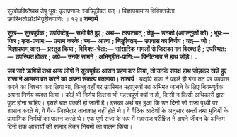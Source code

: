  

सुखोपविष्टेष्वथ तेषु भूय: कृतप्रणाम: स्वचिकीॢषतं यत् । विज्ञापयामास विविक्तचेता उपस्थितोऽग्रेऽभिगृहीतपाणि: ॥ १२॥ **शब्दार्थ** 

**सुख—** **सुखपूर्वक** **; उपविष्टेषु—** **सभी बैठे हुए** **; अथ—** **तत्पश्चात्** **; तेषु—** **उनको (आगन्तुकों को)** **; भूय:—** **फिर** **; कृत-प्रणाम:—** **प्रणाम करके** **; स्व—** **अपना** **; चिकीॢषतम्—** **उपवास का निर्णय** **; यत्—** **जो** **; विज्ञापयाम् आस—** **प्रस्तुत किया** **; विविक्त-चेता:—** **सांसारिक मामलों से जिसका मन विरक्त है** **; उपस्थित:—** **उपस्थित होकर** **; अग्रे—** **उनके सामने** **; अभिगृहीत-पाणि:—** **विनीतभाव** **से हाथ जोड़े।** **.** 

**जब सारे ऋषियों तथा अन्य लोगों ने सुखपूर्वक आसन ग्रहण कर लिया, तो उनके समक्ष** **हाथ जोड़कर खड़े हुए राजा ने आमरण व्रत करने का अपना संकल्प बतलाया।** **तात्पर्य** : यद्यपि राजा ने पहले ही गंगा तट पर उपवास करने का निश्चय कर लिया था, किन्तु वहाँ पर उपस्थित महापुरुषों का अभिमत जानने के लिए नियमपूर्वक अपना निर्णय व्यक्त किया। कोई भी निर्णय कितना भी महत्त्वपूर्ण क्यों न हो, किसी न किसी अधिकारी द्वारा पुष्ट होना चाहिए। इससे बात पक्की हो जाती है। इसका अर्थ यह हुआ कि उन दिनों जो राजा पृथ्वी पर शासन करते थे, वे गैर- जिश्मेदार तानाशाह नहीं होते थे। वे वैदिक आदेशों के अनुसार सन्तों तथा मुनियों के प्रामाणिक निर्णयों का पालन करते थे। एक पूर्ण राजा के रूप में महाराज परीक्षित ने अपने जीवन के अन्तिम दिनों तक आचार्यों की सलाह लेकर नियमों का पालन किया। 
